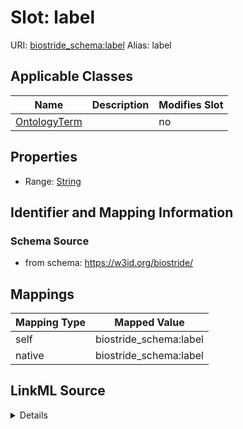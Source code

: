 

# Slot: label 



URI: [biostride_schema:label](https://w3id.org/biostride/schema/label)
Alias: label

<!-- no inheritance hierarchy -->





## Applicable Classes

| Name | Description | Modifies Slot |
| --- | --- | --- |
| [OntologyTerm](OntologyTerm.md) |  |  no  |






## Properties

* Range: [String](String.md)




## Identifier and Mapping Information






### Schema Source


* from schema: https://w3id.org/biostride/




## Mappings

| Mapping Type | Mapped Value |
| ---  | ---  |
| self | biostride_schema:label |
| native | biostride_schema:label |




## LinkML Source

<details>
```yaml
name: label
from_schema: https://w3id.org/biostride/
rank: 1000
alias: label
owner: OntologyTerm
domain_of:
- OntologyTerm
range: string

```
</details>